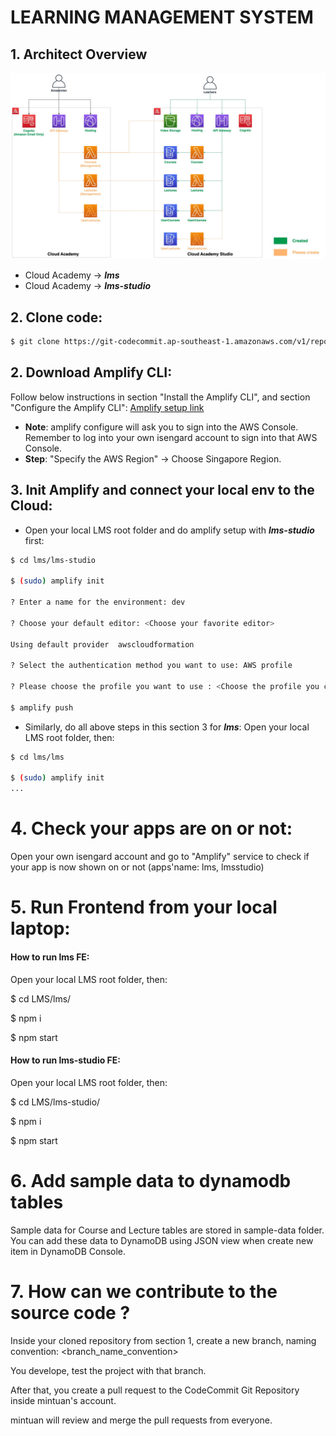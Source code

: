 # LEARNING MANAGEMENT SYSTEM

## 1. Architect Overview
![architect](/images/LMS.jpg)
- Cloud Academy -> ***lms***
- Cloud Academy -> ***lms-studio***
## 2. Clone code:
```bash
$ git clone https://git-codecommit.ap-southeast-1.amazonaws.com/v1/repos/LMS
```


## 2. Download Amplify CLI:  
Follow below instructions in section "Install the Amplify CLI", and section "Configure the Amplify CLI": 
[Amplify setup link](https://docs.amplify.aws/cli/start/install/#configure-the-amplify-cli)
* **Note**: amplify configure will ask you to sign into the AWS Console. Remember to log into your own isengard account to sign into that AWS Console.
* **Step**: "Specify the AWS Region" -> Choose Singapore Region.

## 3. Init Amplify and connect your local env to the Cloud:
- Open your local LMS root folder and do amplify setup with ***lms-studio*** first:
```bash
$ cd lms/lms-studio

$ (sudo) amplify init

? Enter a name for the environment: dev

? Choose your default editor: <Choose your favorite editor>

Using default provider  awscloudformation

? Select the authentication method you want to use: AWS profile

? Please choose the profile you want to use : <Choose the profile you created in Configure the Amplify CLI from section 2. Download Amplify CLI>

$ amplify push
```

- Similarly, do all above steps in this section 3 for ***lms***:
Open your local LMS root folder, then:
```bash
$ cd lms/lms

$ (sudo) amplify init
...
```

# 4. Check your apps are on or not:
Open your own isengard account and go to "Amplify" service to check if your app is now shown on or not (apps'name:  lms, lmsstudio)   

# 5. Run Frontend  from your local laptop:
#### How to run lms FE:
Open your local LMS root folder, then:

$ cd LMS/lms/

$ npm i

$ npm start

#### How to run lms-studio FE:
Open your local LMS root folder, then:

$ cd LMS/lms-studio/

$ npm i

$ npm start

# 6. Add sample data to dynamodb tables
Sample data for Course and Lecture tables are stored in sample-data folder.
You can add these data to DynamoDB using JSON view when create new item in DynamoDB Console.

# 7. How can we contribute to the source code ?
Inside your cloned repository from section 1, create a new branch, naming convention: <branch_name_convention>

You develope, test the project with that branch.

After that, you create a pull request to the CodeCommit Git Repository inside mintuan's account.

mintuan will review and merge the pull requests from everyone.